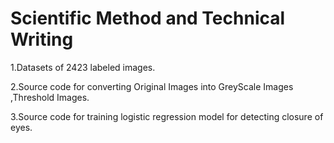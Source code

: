 # Scientific Method and Technical Writing 
1.Datasets of 2423 labeled images.

2.Source code for converting Original Images into GreyScale Images ,Threshold Images.

3.Source code for training logistic regression model for detecting closure of eyes. 
